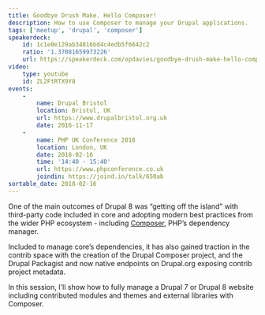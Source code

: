 ```yaml
---
title: Goodbye Drush Make. Hello Composer!
description: How to use Composer to manage your Drupal applications.
tags: ['meetup', 'drupal', 'composer']
speakerdeck:
    id: 1c1e0e129ab34816bd4c4edb5f6642c2
    ratio: '1.37081659973226'
    url: https://speakerdeck.com/opdavies/goodbye-drush-make-hello-composer
video:
    type: youtube
    id: ZL2FtRTX9Y8
events:
    -
        name: Drupal Bristol
        location: Bristol, UK
        url: https://www.drupalbristol.org.uk
        date: 2016-11-17
    -
        name: PHP UK Conference 2018
        location: London, UK
        date: 2018-02-16
        time: '14:40 - 15:40'
        url: https://www.phpconference.co.uk
        joindin: https://joind.in/talk/650ab
sortable_date: 2018-02-16
---
```


One of the main outcomes of Drupal 8 was “getting off the island” with third-party code included in core and adopting modern best practices from the wider PHP ecosystem - including [Composer][1], PHP’s dependency manager.

Included to manage core’s dependencies, it has also gained traction in the contrib space with the creation of the Drupal Composer project, and the Drupal Packagist and now native endpoints on Drupal.org exposing contrib project metadata.

In this session, I'll show how to fully manage a Drupal 7 or Drupal 8 website including contributed modules and themes and external libraries with Composer.

[1]: https://getcomposer.org
